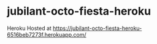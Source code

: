 # jubilant-octo-fiesta-heroku

Heroku Hosted at https://jubilant-octo-fiesta-heroku-6516beb7273f.herokuapp.com/



